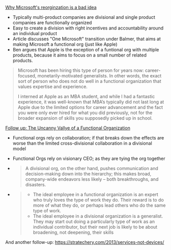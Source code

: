 [Why Microsoft's reorginzation is a bad idea](https://stratechery.com/2013/why-microsofts-reorganization-is-a-bad-idea/)

- Typically multi-product companies are divisional and single product companies are functionally organized
- Easy to create a division with right incentives and accountability around an individual product
- Article discusses "One Microsoft" transition under Balmer, that aims at making Microsoft a functional org (just like Apple)
- Ben argues that Apple is the exception of a funtional org with multiple products, because it aims to focus on a small number of related products.

> Microsoft has been hiring this type of person for years now: career-focused, monetarily-motivated generalists. In other words, the exact sort of person who does not do well in a functional organization that values expertise and experience.
>
> I interned at Apple as an MBA student, and while I had a fantastic experience, it was well-known that MBA’s typically did not last long at Apple due to the limited options for career advancement and the fact you were only ever hired for what you did previously, not for the broader expansion of skills you supposedly picked up in school.



[Follow up: The Uncanny Vallye of a Functional Organization](https://stratechery.com/2013/the-uncanny-valley-of-a-functional-organization/)

- Functional orgs rely on collaboration; if that breaks down the effects are worse than the limited cross-divisional collaboration in a divisional model

- Functional Orgs rely on visionary CEO; as they are tying the org together

- > A divisional org, on the other hand, pushes communication and decision-making down into the hierarchy; this makes broad, company-wide endeavors less likely – both breakthroughs, and disasters.

- > - The ideal employee in a functional organization is an expert who truly loves the type of work they do. Their reward is to do more of what they do, or perhaps lead others who do the same type of work.
  > - The ideal employee in a divisional organization is a generalist. They may start out doing a particularly type of work as an individual contributor, but their next job is likely to be about broadening, not deepening, their skills



And another follow-up: https://stratechery.com/2013/services-not-devices/